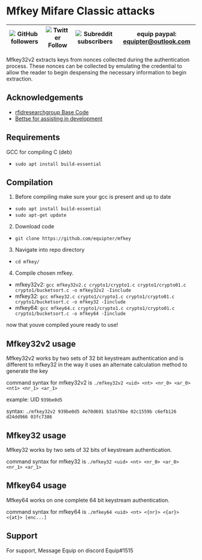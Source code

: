 # Mfkey Mifare Classic attacks

| ![GitHub followers](https://img.shields.io/github/followers/equipter?label=Equipter%20&logo=GitHub&style=flat-square) | ![Twitter Follow](https://img.shields.io/twitter/follow/equip0x80?color=b9d1ff&label=Equip0x80&logo=Twitter&style=flat-square) | ![Subreddit subscribers](https://img.shields.io/reddit/subreddit-subscribers/rfid?logo=reddit&logoColor=ffffff&style=flat-square) | equip paypal: equipter@outlook.com |
| :---: | :---: | :---: | :---: |

Mfkey32v2 extracts keys from nonces collected during the authentication process. These nonces can be collected by emulating the credential to allow the reader to begin despensing the necessary information to begin extraction.
## Acknowledgements

 - [rfidresearchgroup Base Code](https://github.com/rfidresearchgroup/proxmark3)
 - [Bettse for assisting in development](https://gitlab.com/bettse)
 
 ## Requirements 
GCC for compiling C (deb)
- `sudo apt install build-essential`

## Compilation 
1. Before compiling make sure your gcc is present and  up to date 
- `sudo apt install build-essential`
- `sudo apt-get update` 
2. Download code
- `git clone https://github.com/equipter/mfkey`
3. Navigate into repo directory 
- `cd mfkey/`
4. Compile chosen mfkey.
* mfkey32v2: `gcc mfkey32v2.c crypto1/crypto1.c crypto1/crypto01.c crypto1/bucketsort.c -o mfkey32v2 -Iinclude`
* mfkey32: `gcc mfkey32.c crypto1/crypto1.c crypto1/crypto01.c crypto1/bucketsort.c -o mfkey32 -Iinclude`
* mfkey64: `gcc mfkey64.c crypto1/crypto1.c crypto1/crypto01.c crypto1/bucketsort.c -o mfkey64 -Iinclude`

now that youve compiled youre ready to use!

## Mfkey32v2 usage
Mfkey32v2 works by two sets of 32 bit keystream authentication and is different to mfkey32 in the way it uses an alternate calculation method to generate the key 

command syntax for mfkey32v2 is `./mfkey32v2 <uid> <nt> <nr_0> <ar_0> <nt1> <nr_1> <ar_1>`
  
example: UID `939be0d5`
  
syntax: `./mfkey32v2 939be0d5 4e70d691 b3a576be 02c1559b c6efb126 d24dd966 03fc7386`

## Mfkey32 usage
Mfkey32 works by two sets of 32 bits of keystream authentication.

command syntax for mfkey32 is `./mfkey32 <uid> <nt> <nr_0> <ar_0> <nr_1> <ar_1>`

## Mfkey64 usage
Mfkey64 works on one complete 64 bit keystream authentication. 

command syntax for mfkey64 is `./mfkey64 <uid> <nt> <{nr}> <{ar}> <{at}> [enc...]`

## Support

For support, Message Equip on discord Equip#1515
